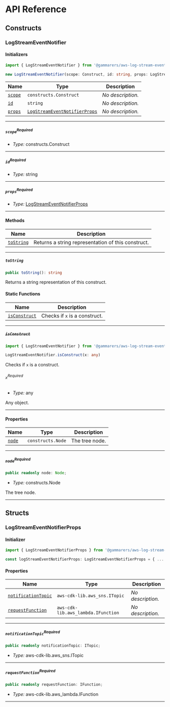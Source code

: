 # API Reference <a name="API Reference" id="api-reference"></a>

## Constructs <a name="Constructs" id="Constructs"></a>

### LogStreamEventNotifier <a name="LogStreamEventNotifier" id="@gammarers/aws-log-stream-event-notifier.LogStreamEventNotifier"></a>

#### Initializers <a name="Initializers" id="@gammarers/aws-log-stream-event-notifier.LogStreamEventNotifier.Initializer"></a>

```typescript
import { LogStreamEventNotifier } from '@gammarers/aws-log-stream-event-notifier'

new LogStreamEventNotifier(scope: Construct, id: string, props: LogStreamEventNotifierProps)
```

| **Name** | **Type** | **Description** |
| --- | --- | --- |
| <code><a href="#@gammarers/aws-log-stream-event-notifier.LogStreamEventNotifier.Initializer.parameter.scope">scope</a></code> | <code>constructs.Construct</code> | *No description.* |
| <code><a href="#@gammarers/aws-log-stream-event-notifier.LogStreamEventNotifier.Initializer.parameter.id">id</a></code> | <code>string</code> | *No description.* |
| <code><a href="#@gammarers/aws-log-stream-event-notifier.LogStreamEventNotifier.Initializer.parameter.props">props</a></code> | <code><a href="#@gammarers/aws-log-stream-event-notifier.LogStreamEventNotifierProps">LogStreamEventNotifierProps</a></code> | *No description.* |

---

##### `scope`<sup>Required</sup> <a name="scope" id="@gammarers/aws-log-stream-event-notifier.LogStreamEventNotifier.Initializer.parameter.scope"></a>

- *Type:* constructs.Construct

---

##### `id`<sup>Required</sup> <a name="id" id="@gammarers/aws-log-stream-event-notifier.LogStreamEventNotifier.Initializer.parameter.id"></a>

- *Type:* string

---

##### `props`<sup>Required</sup> <a name="props" id="@gammarers/aws-log-stream-event-notifier.LogStreamEventNotifier.Initializer.parameter.props"></a>

- *Type:* <a href="#@gammarers/aws-log-stream-event-notifier.LogStreamEventNotifierProps">LogStreamEventNotifierProps</a>

---

#### Methods <a name="Methods" id="Methods"></a>

| **Name** | **Description** |
| --- | --- |
| <code><a href="#@gammarers/aws-log-stream-event-notifier.LogStreamEventNotifier.toString">toString</a></code> | Returns a string representation of this construct. |

---

##### `toString` <a name="toString" id="@gammarers/aws-log-stream-event-notifier.LogStreamEventNotifier.toString"></a>

```typescript
public toString(): string
```

Returns a string representation of this construct.

#### Static Functions <a name="Static Functions" id="Static Functions"></a>

| **Name** | **Description** |
| --- | --- |
| <code><a href="#@gammarers/aws-log-stream-event-notifier.LogStreamEventNotifier.isConstruct">isConstruct</a></code> | Checks if `x` is a construct. |

---

##### ~~`isConstruct`~~ <a name="isConstruct" id="@gammarers/aws-log-stream-event-notifier.LogStreamEventNotifier.isConstruct"></a>

```typescript
import { LogStreamEventNotifier } from '@gammarers/aws-log-stream-event-notifier'

LogStreamEventNotifier.isConstruct(x: any)
```

Checks if `x` is a construct.

###### `x`<sup>Required</sup> <a name="x" id="@gammarers/aws-log-stream-event-notifier.LogStreamEventNotifier.isConstruct.parameter.x"></a>

- *Type:* any

Any object.

---

#### Properties <a name="Properties" id="Properties"></a>

| **Name** | **Type** | **Description** |
| --- | --- | --- |
| <code><a href="#@gammarers/aws-log-stream-event-notifier.LogStreamEventNotifier.property.node">node</a></code> | <code>constructs.Node</code> | The tree node. |

---

##### `node`<sup>Required</sup> <a name="node" id="@gammarers/aws-log-stream-event-notifier.LogStreamEventNotifier.property.node"></a>

```typescript
public readonly node: Node;
```

- *Type:* constructs.Node

The tree node.

---


## Structs <a name="Structs" id="Structs"></a>

### LogStreamEventNotifierProps <a name="LogStreamEventNotifierProps" id="@gammarers/aws-log-stream-event-notifier.LogStreamEventNotifierProps"></a>

#### Initializer <a name="Initializer" id="@gammarers/aws-log-stream-event-notifier.LogStreamEventNotifierProps.Initializer"></a>

```typescript
import { LogStreamEventNotifierProps } from '@gammarers/aws-log-stream-event-notifier'

const logStreamEventNotifierProps: LogStreamEventNotifierProps = { ... }
```

#### Properties <a name="Properties" id="Properties"></a>

| **Name** | **Type** | **Description** |
| --- | --- | --- |
| <code><a href="#@gammarers/aws-log-stream-event-notifier.LogStreamEventNotifierProps.property.notificationTopic">notificationTopic</a></code> | <code>aws-cdk-lib.aws_sns.ITopic</code> | *No description.* |
| <code><a href="#@gammarers/aws-log-stream-event-notifier.LogStreamEventNotifierProps.property.requestFunction">requestFunction</a></code> | <code>aws-cdk-lib.aws_lambda.IFunction</code> | *No description.* |

---

##### `notificationTopic`<sup>Required</sup> <a name="notificationTopic" id="@gammarers/aws-log-stream-event-notifier.LogStreamEventNotifierProps.property.notificationTopic"></a>

```typescript
public readonly notificationTopic: ITopic;
```

- *Type:* aws-cdk-lib.aws_sns.ITopic

---

##### `requestFunction`<sup>Required</sup> <a name="requestFunction" id="@gammarers/aws-log-stream-event-notifier.LogStreamEventNotifierProps.property.requestFunction"></a>

```typescript
public readonly requestFunction: IFunction;
```

- *Type:* aws-cdk-lib.aws_lambda.IFunction

---



